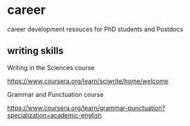 # career
career development resouces for PhD students and Postdocs

## writing skills
Writing in the Sciences course

https://www.coursera.org/learn/sciwrite/home/welcome

Grammar and Punctuation course

https://www.coursera.org/learn/grammar-punctuation?specialization=academic-english

